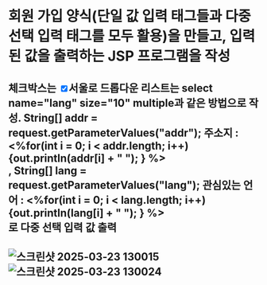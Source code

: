 # 회원 가입 양식(단일 값 입력 태그들과 다중 선택 입력 태그를 모두 활용)을 만들고, 입력된 값을 출력하는 JSP 프로그램을 작성

## 	체크박스는 <input type = "checkbox" name = "addr" value = "서울" checked>서울로 드롭다운 리스트는 select name="lang" size="10" multiple과 같은 방법으로 작성. String[] addr = request.getParameterValues("addr"); 주소지 : <%for(int i = 0; i < addr.length; i++) {out.println(addr[i] + " "); } %><br>, String[] lang = request.getParameterValues("lang"); 관심있는 언어 : <%for(int i = 0; i < lang.length; i++) {out.println(lang[i] + " "); } %><br>로 다중 선택 입력 값 출력
## ![스크린샷 2025-03-23 130015](https://github.com/user-attachments/assets/2c94148b-ef03-43fa-a36c-a78ac5bd8088) ![스크린샷 2025-03-23 130024](https://github.com/user-attachments/assets/51a6a208-a169-4b3e-8ae3-431022c743be)

